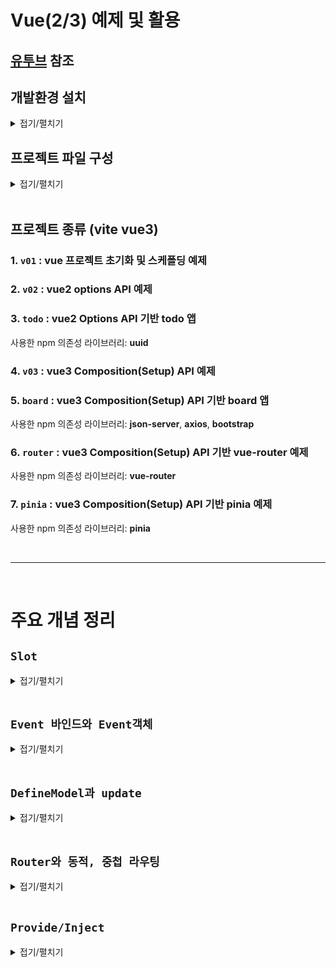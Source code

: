# Vue(2/3) 예제 및 활용
## [유투브](https://youtube.com/playlist?list=PLTb3qGCzYjS1lkhdZL1z4uZJ72F7b5gIr&si=hwwLjHA5L2zxzFW4) 참조

## 개발환경 설치
<details>
<summary>접기/펼치기</summary>
<br>

- Vite 기반 Vue 프로젝트 생성 명령어
  ```bash
  > npm create vue@latest .
  ```

- 패키지 설치 확인 (y입력)
  ```bash
  Need to install the following packages:
    create-vite@6.5.0
  Ok to proceed? (y) y
  ```
  
- 프로젝트 이름 입력
  ```bash
  ◆  Package name:
  │  {프로젝트 이름 입력}
  ```
  
- 프로젝트 기능 선택 - [none]
   (방향키 ↑↓로 이동, 스페이스로 선택, a로 전체 선택, 엔터로 완료) 
  ```bash
  ◆  Select features to include in your project:
  │  ◻ TypeScript
  │  ◻ JSX Support
  │  ◻ Router (SPA development)
  │  ◻ Pinia (state management)
  │  ◻ Vitest (unit testing)
  │  ◻ End-to-End Testing
  │  ◻ ESLint (error prevention)
  │  ◻ Prettier (code formatting)
  ```

- 실험적 기능 선택 - [none]
  (방향키 ↑↓로 이동, 스페이스로 선택, a로 전체 선택, 엔터로 완료) 
  ```bash
  ◆  Select experimental features to include in your project:
  │  ◻ Oxlint (experimental)
  │  ◻ rolldown-vite (experimental)
  ```

- 예제 코드 없이 빈 프로젝트로 시작 여부 선택 - [Yes]
  (방향키 ←→로 이동, 스페이스로 선택, 엔터로 완료) 
  ```bash
  ◆  Skip all example code and start with a blank Vue project?
  │  ● Yes / ○ No
  ```

- 프로젝트 의존성 패키지 설치
  ```bash
  npm install
  ```

- Vite 개발 서버를 실행
  ```bash
  npm run dev
  ```

- 전체 내용
  ```bash
  > npm create vue@latest .
  Need to install the following packages:
    create-vue@3.18.0
  Ok to proceed? (y) y

  ◆  Package name:
    v01

  ◆  Select features to include in your project:
    none

  ◆  Select experimental features to include in your project:
    none

  ◆  Skip all example code and start with a blank Vue project?
    Yes

  ✔ Scaffolding project in current directory...
  ✔ Done. Now run:

    npm install
    npm run dev
  ```  
</details>


## 프로젝트 파일 구성
<details>
<summary>접기/펼치기</summary>
<br>

### [package.json](v01/package.json)
애플리케이션 정보, 의존성 모듈(dependencies) 정보, 스크립트 명령어 정보 등을 담고 있다.  
- name: 패키지 정보
- version: 버전 정보
- private: 비공개 여부(npm 패키지 저장소 발행(publish) 여부)
- type: 모듈 타입 - module일 경우 CJS
- script: 스크립트 명령어 정의
- dependencies: 의존성 모듈(개발 및 런타임 모든 환경에서 사용됨)
- devDependencies: 개발 의존성 모듈(런타임을 제외한 개발 환경에서만 사용됨)

- 의존성 버전정보: [레퍼런스](https://mong-blog.tistory.com/entry/npm-packagejson%EC%9D%98-version-%EB%B0%A9%EC%8B%9D-tilde%EC%99%80-caret#google_vignette)
<br>

### [index.html](v01/index.html)
`npm run dev` 명령을 실행했을 때 제일 첫 번째로 참조하는 파일이다.  
index.html 파일에서 모든것이 시작된다.  
```html
<div id="app"></div>
<script type="module" src="/src/main.js"></script>
```
위 script태그를 통해 /src/main.js 파일을 include 하고 있으며, 해당 파일을 실행해서 결과를 #app div 영역에 렌더링을 시켜준다고 보면 된다.  
<br>

### [/src/main.js](v01/src/main.js)
```js
import { createApp } from 'vue'
import App from './App.vue'

createApp(App).mount('#app')

```
vue라는 모듈로부터 제공되는 createApp()을 통해 뷰 인스턴스를 생성한다.  
자바스크립트는 객체지향언어다 보니 모듈을 사용할 때 인스턴스를 생성하는 방식으로 사용한다.  
Vue2에서는 생성자 함수를 호출해 Vue인스턴스를 만들었으나, Vue3에서는 팩토리 함수 패턴을 통해 Vue인스턴스를 반환한다.  
App.vue 라는 컴포넌트 파일의 내용을 기준으로 뷰 인스턴스를 생성한 뒤 mount('#app')를 통해 app이라는 id를 갖는 영역에 연결한다.  
즉, Vue 인스턴싱 된 객체가 index.html의 #app div에 마운팅되어 해당 영역에 렌더링이 이루어지게 된다.  
<br>

### [/src/App.vue](v01/src/App.vue)
`npm run dev` 명령을 실행했을 때 메인화면을 구성하는데 사용되는 첫번째 파일이다.  
html 태그로 구성되는 `<template></template>` 영역과 Vue의 문법 기반의 JS 코드를 통해 해당 영역을 제어할 수 있는 `<script></script>`영역, 그리고 `<template></template>` 내의 html 태그를 꾸밀 수 있는`<style></style>` 태그로 구성된다.  
해당 형식의 파일을 뷰에서는 컴포넌트라고 부른다.  

</details>
<br>


## 프로젝트 종류 (vite vue3)

### 1. `v01` : vue 프로젝트 초기화 및 스케폴딩 예제
### 2. `v02` : vue2 options API 예제  
### 3. `todo` : vue2 Options API 기반 todo 앱  
  사용한 npm 의존성 라이브러리: **uuid**
### 4. `v03` : vue3 Composition(Setup) API 예제
### 5. `board` :   vue3 Composition(Setup) API 기반 board 앱  
  사용한 npm 의존성 라이브러리: **json-server**, **axios**, **bootstrap**
### 6. `router` :   vue3 Composition(Setup) API 기반 vue-router 예제  
사용한 npm 의존성 라이브러리: **vue-router**
### 7. `pinia` :   vue3 Composition(Setup) API 기반 pinia 예제  
사용한 npm 의존성 라이브러리: **pinia**

<br>
<hr>
<br>

# 주요 개념 정리

## `Slot`
<details>
<summary>접기/펼치기</summary>
<br>

영어사전에서는 자리, 넣다, 홈(오목하고 길게 파인 자리)라는 뜻으로 정리되어 있다.  

### props와 v-html 전달 기본 예제
- [20-Slot.vue]()
  ```vue
  <script>
  import SlotFancyBtn from '@/components/20-SlotFancyBtn.vue'
  export default {
    components: {
      SlotFancyBtn,
    },
  }
  </script>
  <template>
    <SlotFancyBtn buttonName="<strong>PROPS 전달(v-html)</strong>"></SlotFancyBtn>
  </template>
  ```
- [20-SlotFancyBtn.vue]()
  ```vue
  <template>
    <div v-html="buttonName"></div>
  </template>
  ```

위 코드 예제처럼 태그 자체를 문자열 형태로 자식컴포넌트에 보낼 경우 문자열 안에 HTML이 섞여 코드 관리가 어려워지며 Vue의 반응형 데이터 바인딩이 불가능하며, 디렉티브 기능 등을 사용할 수 없다는 단점이 있다.

이에 대한 대응으로 사용하는것이 바로 slot 기능이다.

### 사용 이유
1. 컴포넌트의 재사용성 증가  
  동일한 컴포넌트를 다양한 상황에서 사용하면서도, 그 안에 들어가는 콘텐츠를 부모 컴포넌트에서 쉽게 바꿀 수 있다.  
  예를 들어 버튼 컴포넌트 안에 텍스트, 아이콘, 심지어는 복잡한 HTML 구조를 넣을 수도 있다.  
2. 유연한 레이아웃 구성  
  슬롯을 사용하면 부모 컴포넌트가 자식 컴포넌트의 특정 위치에 내용을 삽입할 수 있어  
  보다 유연한 레이아웃 구성이 가능하여 이를 통해 복잡한 UI를 구성할 때 유용하다.  
3. 명확한 컴포넌트 구조  
  부모 컴포넌트는 자식 컴포넌트의 정의된 영역에 명시적으로 컨텐츠를 삽입할 수 있어서 코드의 가독성과 유지보수성이 향상된다는 장점이 있다.  
  
### 노드 삽입 기본 예제
자식컴포넌트의 template 영역에 `<Slot></slot>` 태그를 선언한 후,  
부모 컴포넌트에서 자식 컴포넌트 태그를 선언하고,  
선언한 위치의 자식 컴포넌트 태그 하위 노드에 노드를 추가할경우  
자식컴포넌트에 전달된 후 선언된 `<Slot></slot>` 영역에 해당 노드가 선언되어 브라우저에 출력된다.
(기본적으로 컴포넌트는 셀프클로징 태그 형태이지만, 여닫는 태그 형태인 pair태그로 구성할경우 사이에 노드를 적용할 경우 해당 노드를 자식 영역의 slot에 주입할 수 있게 된다.)
`<slot></slot>` 영역 사이에 특정 노드를 삽입할 경우, 부모 컴포넌트에서 자식 컴포넌트 태그 사이에 노드를 삽입하지 않을 때 기본적으로 출력된다.

- [20-Slot.vue]()
  ```vue
  <script>
  import SlotFancyBtn from '@/components/20-SlotFancyBtn.vue'
  export default {
    components: {
      SlotFancyBtn,
    },
  }
  </script>
  <template>
    <SlotFancyBtn>
      <strong>pair 태그 삽입(SLOT)</strong>
    </SlotFancyBtn>
  </template>
  ```

- [20-SlotFancyBtn.vue]()
  ```vue
  <template>
    <slot><!-- <strong>pair 태그 삽입(SLOT)</strong> 내용을 전달받아 자식컴포넌트 내에 선언되고 브라우저에 출력됨 -->
      <strong>디폴트문자</strong> <!-- Slot을 적용할 컴포넌트에 아무것도 할당하지 않을경우 출력되는 노드 -->
    </slot>
  </template>
  ```

<br>
<hr>
<br>

### 다중 슬롯과 template 예제
자식 컴포넌트에 다중 `<slot>`이 존재할 경우, 부모 컴포넌트에서 가상DOM인 `<template>` 태그와 v-slot 디렉티브를 사용하여 각 slot에 고유한 이름을 매핑할 수 있다.

- [20-SlotMainLayout.vue]()  
  먼저 자식 컴포넌트에 삽입한 slot태그에 name속성을 활용하여 `name="{별칭}"` 형태로 부모 컴포넌트에서 매핑시 식별할 수 있는 별칭을 지정해준다.  
  ```vue
  <template>
    <!-- 이름을 부여하여 slot을 식별한다. (이름을 부여하지 않을 경우 default를 부여한다 - ex: 부모 컴포넌트에서 v-slot:default 혹은 #default로 식별)-->
    <slot name="header"></slot>
    <slot></slot>
    <slot name="footer"></slot>
  </template>
  ```
- [20-Slot.vue]()  
  부모 컴포넌트에서 가상 DOM인 template 태그에서 v-slot 디렉티브를 활용하여 `v-slot:{별칭}` 형태로 자식 컴포넌트에 삽입된 slot의 name 별칭과 매핑해준다.  
  v-slot은 `#` 문자를 `#{별칭}` 형태로 축약하여 사용할 수 있다.
  ```vue
  <script>
  import SlotMainLayout from '@/components/20-SlotMainLayout.vue'
  export default {
    components: {
      SlotMainLayout,
    },
  }
  </script>
  <template>
    <SlotMainLayout>
      <!-- 3개의 slot에 전달해야 하므로 template 태그를 활용하여 전달한다. -->
      <template v-slot:header><!-- v-slot 디렉티브에 SlotMainLayout의 slot에 부여한 name을 할당한다. (v-slot:{name}) -->
        <h2>Header</h2>
      </template>
      <template #contents><!-- v-slot의 축약형으로 #키워드를 사용할 수 있다. (#{name}) -->
        <h2>contents</h2>
      </template>
      <template #default><!-- 자식컴포넌트의 slot에 name을 부여하지 않은 경우 default로 접근한다. -->
        <h2>footer</h2>
      </template>
    </SlotMainLayout>
  </template>
  ```

<br>
<hr>
<br>

### 자식 컴포넌트의 Slot으로 부터 부모 컴포넌트로 역방향 Props 전달
자식 컴포넌트의 `<slot></slot>` 태그에 `<slot v-bind:child="child"></slot>` 형태와 같이 v-bind 디렉티브를 활용할 경우 부모 컴포넌트로 props를 전달할 수 있게 된다.  
부모 컴포넌트에서는 `v-slot="props"` 형태로 props를 전달받을 수 있다.  
렌더링 책임을 부모에게 위임하여 자식 컴포넌트의 데이터를 부모 컴포넌트에서 출력할때 사용한다.
조금 더 상세히 설명하자면 자식이 재사용 가능한 컴포넌트일 때 사용하는데, 주로 데이터는 변하지 않지만 데이터를 출력하는 UI 구조가 다를 경우 데이터 조회를 자식에서 진행하고
부모 컴포넌트로 전송하여 부모 컴포넌트가 해당 데이터를 활용하여 데이터를 출력할 때 사용한다.

<br>
<hr>
<br>

#### 렌더링 책임을 부모에게 위임
- [20-SlotChildProp.vue]()  
  ```vue
  <script>
  export default {
    data() {
      return {
        child: '자식prop',
      }
    }
  }
  </script>
  <template>
    <button>
      <slot :child>부모 컴포넌트로 props 전달</slot><!-- 부모에게 props 전달 -->
    </button>
  </template>
  ```
- [20-Slot.vue]()  
  ```vue
  <script>
  import SlotChildProp from '@/components/20-SlotChildProp.vue'
  export default {
    components: {
      SlotChildProp,
    },
  }
  </script>
  <template>
    <SlotChildProp v-slot="props"> <!-- 자식 props를 전달 받을 수 있다. -->
      {{ props.child }}
    </SlotChildProp>
    <br/>
    <SlotChildProp v-slot="{child}"> <!-- 자식 props 구조분해 가능 -->
      구조분해: {{ child }}
    </SlotChildProp>
  </template>
  ```

<br>
<hr>
<br>

#### 출력에 대한 책임을 부모에게 전가하지 않고 자식에서 그대로 출력
부모에 전달받은 props 값을 자식 컴포넌트 태그 영역에 텍스트보간법을 활용해 다시 자식컴포넌트의 `<slot></slot>` 영역에 렌더링 할 수도 있다.
출력에 대한 책임을 부모에게 전가하지 않고 자식에서 그대로 출력하는 경우이다.
부모 컴포넌트상에서 UI 구조가 동일한 내용이 반복 출력이 돼야하고, 반복되는 각 영역별로 조건에 따라 데이터 조회 조건이 분기처리 되거나, 부모에서 재가공 처리하여 자식에서 다시 출력시켜야 할 경우 사용한다.

**반복 출력 및 영역별 조건에 따른 데이터 조회 파라미터 동적 적용**
- [20-SlotChildProp.vue]()  
  ```vue
  <script>
  export default {
    props: ['calc'], /* 해당 값을 axios 등에 파라미터로 전달 */
    data() {
      return {
        child: 1,
      }
    }
  }
  </script>
  <template>
    <button>
      <slot :child>부모 컴포넌트로 props 전달</slot><!-- 부모에게 props 전달 -->
    </button>
  </template>
  ```
- [20-Slot.vue]()  
  ```vue
  <script>
  import SlotChildProp from '@/components/20-SlotChildProp.vue'
  export default {
    components: {
      SlotChildProp,
    },
  }
  </script>
  <template>
    <SlotChildProp v-slot="props" :calc="props.child % 2 ? '홀수' : '짝수'" />
    <SlotChildProp v-slot="props" :calc="props.child typeof 'number' ? '정수' : '문자'" />
    <SlotChildProp v-slot="props" :calc="'기본값'" />
  </template>
  ```

**부모에서 재가공 처리하여 자식에서 다시 출력**
- [20-SlotChildProp.vue]()  
  ```vue
  <script>
  export default {
    data() {
      return {
        child: 1,
      }
    }
  }
  </script>
  <template>
    <button>
      <slot :child>부모 컴포넌트로 props 전달</slot><!-- 부모에게 props 전달후 부모에서 계산되어 홀수, 짝수가 이곳에 다시 출력된다. -->
    </button>
  </template>
  ```
- [20-Slot.vue]()  
  ```vue
  <script>
  import SlotChildProp from '@/components/20-SlotChildProp.vue'
  export default {
    components: {
      SlotChildProp,
    },
  }
  </script>
  <template>
    <SlotChildProp v-slot="props">
      {{ props.child % 2 ? '홀수' : '짝수' }} /* 텍스트 보간법을 활용하여 props에 대한 데이터를 가공한 뒤 렌더링 책임을 그대로 자식에게 위임 */
    </SlotChildProp>
  </template>
  ```
<br>
<hr>
<br>

#### 구조분해 
부모 컴포넌트에 전송될때 v-bind에 할당한 변수는 props라는 이름의 객체에 한번 랩핑되었다.
`v-slot={속성명}` 형태로 작성할 경우 props객체로 부터 구조 분해도 가능하다.
- [20-SlotChildProp.vue]()  
  ```vue
  <script>
  export default {
    data() {
      return {
        child: '자식prop',
      }
    }
  }
  </script>
  <template>
    <button>
      <slot :child>부모 컴포넌트로 props 전달</slot><!-- 부모에게 props 전달 -->
    </button>
  </template>
  ```
- [20-Slot.vue]()  
  ```vue
  <script>
  import SlotChildProp from '@/components/20-SlotChildProp.vue'
  export default {
    components: {
      SlotChildProp,
    },
  }
  </script>
  <template>
    <SlotChildProp v-slot="{child}"> <!-- 자식 props 구조분해 가능 -->
      구조분해: {{ child }}
    </SlotChildProp>
  </template>
  ```
<br>
<hr>
<br>

#### 다중슬롯과 props
- [20-SlotMainLayout.vue]()  
  ```vue
  <script>
  export default {
    data() {
      return {
        // slot에 전달할 예시 데이터
        child: 0,
      }
    }
  }
  </script>
  <template>
    <!-- slot에 name 속성을 부여하고 child라는 props 전달 -->
    <slot name="header" :child="1"></slot>
    <slot name="contents" :child="2"></slot>
    <slot :child="3"></slot> <!-- name이 없으면 default slot -->
  </template>
  ```
- [20-Slot.vue]()  
  ```vue
  <script>
  import SlotMainLayout from '@/components/20-SlotMainLayout.vue'

  export default {
    components: {
      SlotMainLayout,
    },
  }
  </script>
  <template>
    <SlotMainLayout>
      <template v-slot:header="props"><!-- header slot에 전달된 props를 받아서 다시 header slot에 출력 -->
        {{ props.child }}
      </template>
      <template #contents="props"><!-- contents slot에 전달된 props를 받아서 다시 header slot에 출력 -->
        {{ props.child }}
      </template>
      <template #default="props"> <!-- default slot에 전달된 props를 받아서 다시 header slot에 출력 -->
        {{ props.child }}
      </template>
    </SlotMainLayout>
  </template>
  ```

</details>
<br>

## `Event 바인드와 Event객체`
<details>
<summary>접기/펼치기</summary>
<br>

### 함수 참조 방식 
#### `함수명 혹은 (e) => console.log(e.target.value)`
함수 이름만 할당하여 event객체를 바로 전달하는 방식이다.
vue에서 이벤트 핸들러에 콜백함수를 할당할 때, 이름만 할당할 경우 콜백함수 매개변수로 바로 event 객체가 전달된다.  
- [08-EventBind.vue]()
  ```vue
  <script setup>
  import { ref } from 'vue';

  const value1 = ref('')

  const changeValue1 = (e) => value1.value = e.target.value
  </script>
  <template>

    <input type="text" @input="changeValue1" :value="value1"><br/>
    <input type="text" @input="(e)=> value1 = e.target.value" :value="value1">
    <h4></h4>
  </template>
  ```
  위와 같이 함수명 `changeValue1`을 할당하거나, 화살표 함수로 바로 적용이 가능하다.

<br>  

### 인라인 호출 방식
#### `함수명($event) `
함수 호출 형태로 할당하여 $event 키워드로 이벤트 객체를 전달하는 방식이다.  
만약 괄호를 열어 호출하는 형태로 추가 인자를 넘기면서 이벤트객체도 같이 쓰고싶을때는 $event를 명시해야한다.
- [08-EventBind.vue]()
  ```vue
  <script setup>
  import { ref } from 'vue';

  const value2 = ref('')

  const changeValue2 = (e, value) => {
    console.log(e.target.value)
    console.log(value)
  }

  </script>
  <template>
    <input type="text" @input="changeValue2($event, $event.target.value)" :value="value2">
  </template>
  ```


</details>
<br>

## `DefineModel과 update`
<details>
<summary>접기/펼치기</summary>
<br>

vue3.4부터 사용을 권장하는 CompositionAPI Helper(편의 매크로)이다.  
컴포넌트 간의 양방향 데이터 바인딩을 더 쉽게 구현할 수 있다.  
props와 emits 방식을 v-model로 사용할 수 있게 확장된 기능이다. 

### 기존 props와 emit
```vue
<script setup>
import { ref } from 'vue';
import  Child from '@/components/09-DmChild.vue'

const subject1 = ref('subject1')
const subject2 = ref('subject2')
</script>

<template>
  <h3>subject1: {{ subject1 }}</h3>
  <h3>subject2: {{ subject2 }}</h3>
  <Child 
    :subject1 
    @changeSubject1="(value) => subject1 = value" 
  />
  <Child 
    :subject2 
    @changeSubject2="(event) => subject2 = event.target.value" 
  />
</template>
```

```vue
<script setup>
import { defineProps, defineEmits } from 'vue';

defineProps({
  subject1: {
    type: String,
    default: ''
  },
  subject2: {
    type: String,
    default: ''
  },
})

const emit = defineEmits(['changeSubject1', 'changeSubject2'])

</script>
<template>
  <input type="text" @input="(e)=> emit('changeSubject1', e.target.value)" :value="subject1">
  <input type="text" @input="$emit('changeSubject2', $event)" :value="subject2">
</template>
```

### defineModel과 v-model
부모에서 v-model에 할당한 ref 반응형 변수의 값을 자식에서 제어할 수 있게 된다.  
.value 속성을 통해 값에 접근하여 수정할 수 있으며 부모의 값에 반영이 된다.  
부모의 ref 변수를 직접 참조하는것은 아니며, 내부적으로 props로 전달받은 후 emit을 호출하는 원리로 작동된다.  

```vue
<script setup>
import { ref } from 'vue';
import  Child from '@/components/09-DmChild.vue'

const subject1 = ref('subject1')
</script>

<template>
  <h3>subject3: {{ subject3 }}</h3>
  <Child 
    v-model="subject3"
  />
</template>
```

```vue
<script setup>
import { defineProps, defineEmits } from 'vue';

const model = defineModel()

</script>
<template>
  
  <input type="text" v-model="model">
  
</template>
```

defineModel 객체는 내부적으로 defineProps에 의해 ref로 다시 랩핑되기 때문에 .value로 변경할 경우 부모 값이 변경되지만 사실상 직접 변경되는것이 아니며, 역시 변경되는 기능 또한 내부적으로 emit을 호출하여 변경한다.

이때 사용되는것이 update라는 이벤트인데, update 이벤트는 고유 식별자를 갖게된다.
update 이벤트에 매핑되는 고유 식별자는 props의 이름이며, v-model에 `v-model:{key}="변수명"` 형태로 매핑가능하다.  
만약 `v-model="변수명"` 형태로만 적용할 경우 props의 이름은 `modelValue`가 된다
```vue
<script setup>
import { ref } from 'vue';
import  Child from '@/components/09-DmChild.vue'

const subject3 = ref('subject3')
</script>

<template>
  <h3>subject3: {{ subject3 }}</h3>
  <Child
  :modelValue="subject3"
  @update:modelValue="$event => (subject3 = $event)"
/>
</template>
```

```vue
<script setup>
const props = defineProps(['modelValue'])
const emit = defineEmits(['update:modelValue'])
</script>

<template>
  <input
    :value="props.modelValue"
    @input="emit('update:modelValue', $event.target.value)"
  />
</template>
```

위와같은 원리로 defineModel에는 key 이름을 붙혀줄 수 있다.  
해당 key 이름은 자식에서 부모를 향해 쏘는 emit의 key로 사용될 수 있으며, key 앞에는 `update:key값` 형태로 구분자 : 앞에 update 키워드를 붙혀준다.
부모에서는 자식에서 defineModel에 정의한 key를 기준으로 자식 컴포넌트 태그에 `v-model:key값="변수명"` 형태로 할당하여 사용하거나, 
emit함수에 정의한 `update:key값` 형태의 키값과 동일하게 자식 컴포넌트 태그에 emit이벤트를 할당 하여 사용한다.

```vue
<script setup>
import { ref } from 'vue';
import  Child from '@/components/09-DmChild.vue'

const subject1 = ref('subject1')
</script>

<template>
  <h3>subject3: {{ subject3 }}</h3>
  <Child 
    v-model:keyModel1="subject3"
  />
  <Child 
    v-model:keyModel2="subject3"
  />
</template>
```

```vue
<script setup>
const keyModel1 = defineModel('keyModel1')
const keyModel2 = defineModel('keyModel2')

</script>
<template>
  <input type="text" v-model="keyModel1">
  <input type="text" @input="$emit('update:keyModel2', $event.terget.value)" :value="subject3">
</template>
```
</details>
<br>

## `Router와 동적, 중첩 라우팅`
<details>
<summary>접기/펼치기</summary>
<br>

### 기본 설정
#### router 모듈 스케폴딩
- router/index.js
  ```js
  import { createRouter, createWebHistory } from "vue-router";
  import HomeView from "@/components/HomeView.vue";

  const routes = [
    {
      path: '/',
      component: HomeView
    },
  ]

  const router = createRouter({
    history: createWebHistory('/'),
    routes
  })

  export default router;
  ```
  routes 배열에 route객체를 등록해준다. 객체 형태는 아래와 같다.

#### router vue entrypoint에 등록
- main.js
  ```js
  import { createApp } from 'vue'
  import App from './App.vue'
  import router from '@/router'

  createApp(App).use(router).mount('#app')
  ```

#### route 객체 등록
routes 배열에 route객체를 등록해준다. 객체 형태는 아래와 같다.
```js
{
  path: '/',
  component: HomeView
},
```

path에는 이동할 경로를, component에는 실제 컴포넌트를 import 하여 등록해준다.
- HomeView.vue
  ```vue
  <template>
    <p>Home View</p>
  </template>
  ```

해당 객체를 routes 배열에 등록해줘야한다.
- router/index.js
  ```js
  import { createRouter, createWebHistory } from "vue-router";
  import HomeView from "@/components/HomeView.vue";

  const routes = [
    {
      path: '/',
      component: HomeView
    },
  ]

  const router = createRouter({
    history: createWebHistory('/'),
    routes
  })

  export default router;
  ```

#### RouterView
요청으로 들어온 라우트에 대해 일치하는 컴포넌트를 렌더링 하는 함수형 컴포넌트이다.  
컴포넌트를 route에 등록한 후에는 route 객체의 path에 할당한 주소를 실제 브라우저 주소창에 입력하게 되면 해당 컴포넌트를 RouterView 위치에 렌더링해준다.  
따라서 아래 코드와같이 `router-view` 태그를 컴포넌트에 삽입한다.
```vue
<template>
  <router-view></router-view>
</template>
```
추가로 router-view 내에서 렌더링 된 컴포넌트 내부에도 router-view를 포함할 수 있으며, 이는 중첩 라우트로 렌더링 할 수 있게 된다.  

- HomeView.vue
  ```vue
  <template>
    <p>Home View</p>
    <router-view></router-view>
  </template>
  ```
  '/' path에 의해 router-view에 렌더링 된 Home 컴포넌트에 router-view가 중첩으로 존재할 수 있다.  
  중첩 라우트의 경우, routes에 등록한 객체에서 child 속성으로 등록이 가능하며, 자세한 설명과 예제는 아래 기본 설명이 끝난 후 추가로 다룬다.


#### RouterLink
router-link는 vue-router 에서 지원하는 네비게이션 컴포넌트이다.   
to 속성에 이동할 위치의 주소값을 지정한다.  
```vue
<template>
  <router-link to="/home">Home</router-link>
</template>
```

router-link는 실제로 anchor 태그로 렌더링 된다.  
```js
<a href='이동할 위치의 주소값'>Home</a>
```

achor 태그의 경우 window.location을 통한 페이지 전환이므로 브라우저 자체적으로 로딩이 발생한다.  
router-link의 경우 vue-router를 통해 router-view 영역에 컴포넌트만 동적으로 교체되어 출력하므로 브라우저 자체 로딩은 발생되지 않는다.  

`active-class` 속성을 적용할 경우 일치하는 주소에 해당하는 링크가 활성화 되어 있을 때 css가 적용된다.  
```vue
<template>
  <router-link to="/home" active-class="on">Home</router-link>
</template>
<style scoped>
.on {
  font-weight: bold;
  color: blue;
}
</style>
```
역시 anchor 태그로 렌더링되며, on이라는 class명이 지정된다.
```js
<a href='이동할 위치의 주소값' class="on">Home</a>
```

### 동적 라우트와 Route, Router 객체

#### router 모듈에서 동적 파라미터 설정
Router 모듈에 동적 파라미터 Param을 적용하는 예제이다.
```js
const routes = [
  {
    path: '/',
    component: HomeView
  },
  {
    path: '/product/:id', /* 동적 파라미터 */
    component: ProductView
  },
]
```
#### RouterLink to속성에 동적 파라미터 path 적용
```vue
<template>
  <router-link to="/product/babo" active-class="on">Product</router-link>
</template>
```

#### useRoute와 Route객체
위와 같이 `/product/:id`로 설정할 경우 `/product/babo` 주소값으로 router-link의 to 속성 등록 하거나 혹은 브라우저 주소창에 의해 요청이 올 경우 Route 객체에 접근하여 해당 값을 꺼낼 수 있다.  
useRoute는 vue-router의 훅으로 import하여 변수로 추출후 접근 가능하며, script영역 뿐만 아니라 template 영역 에서도 해당 변수 접근이 가능해진다.  
또한 template 영역 전용으로 텍스트 보간법 혹은 v-bind 사용시 `$route.params.id` 형태로 $ 표기법을 통해 Route 객체 접근이 가능하다.
- ProductView.vue
  ```vue
  <template>
    <div>
      Product: {{ route.params.id }}
      Product: {{ $route.params.id }}
    </div>
  </template>
  <script setup>
  import { useRoute } from 'vue-router';
  const route = useRoute();
  console.log(route.params)
  </script>
  ```

#### 동적 파라미터 Query
앞서 `/product/:id` 형태의 동적 파라미터를 설정했던 예시의 경우 Param이라는 문법이며, Query라는 문법도 존재한다.  
Query는 `/product?변수명=값` 형태로 적용 할 수 있으며, 브라우저의 일반적인 웹브라우저의 Query String과 같으며 Router 모듈에 따로 전용 설정을 할 필요가 없다.  

```vue
<template>
  <router-link to="/product?lang=kr" active-class="on">ProductA01</router-link> |
</template>
```

주소창 혹은 router-link에 의한 요청을 통해 인입되는 Query의 경우 Route객체의 query 속성으로 접근이 가능하다.
- ProductView.vue
  ```vue
  <template>
    <div>
      Lang: {{ route.query.lang }}
      Lang: {{ $route.query.lang }}
    </div>
  </template>
  <script setup>
  import { useRoute } from 'vue-router';

  const route = useRoute();
  console.log(route.query)
  </script>
  ```

#### useRouter와 Router객체
Router 객체는 useRoute와 마찬가지로 useRouter 훅을 import한 뒤 변수에 할당하여 사용할 수도 있으며, 해당 문법은 script, template 모두 사용 가능하다.
template 영역 전용으로 event 속성에서 직접 사용시 `$router.push('/product/pk')` 형태로 $ 표기법을 통해 Router 객체 접근이 가능하다.
(push()의 경우 vue-router에서 지원하는 프로그램이 방식 네비게이션 이다.)
```vue
<template>
  <div>
    Product: {{ route.params.id }}
    Product: {{ $route.params.id }}
  </div>
  <button @click="router.push('home')">home 페이지로 이동</button>
  <button @click="$router.push('home')">home 페이지로 이동</button>
</template>
<script setup>
import { useRoute, useRouter } from 'vue-router';

const route = useRoute();
const router = useRouter();

</script>
```

#### name 속성
만약 router-link에서 name기반 라우팅을 적용했을 경우 path가 변경되더라도 작동된다.

```js
const routes = [
  {
    path: '/',
    component: HomeView
  },
  {
    path: '/product/:id', /* 동적 파라미터 */
    name: 'ProductPage'
    component: ProductView
  },
]
```
```vue
<template>
    <router-link :to="{ name: 'ProductPage', params: {id: 'A01'}}" active-class="on">Product1</router-link>
    <router-link :to="{ name: 'ProductPage', params: {id: 'A02'}, query: {lang: 'en'} }" active-class="on">Product2</router-link>
</template>
```

또한 주로 path가 /:id 와 같이 동적파라미터(필수)로 되어있을 경우 Router객체의 push를 호출할 때 name을 사용하면 편하다.  
Router 객체의 `push({name:'ProductPage', params{id: 'pk'}})` 형태로 호출 가능하다.

```vue
<template>
  <button @click="router.push({name:'ProductPage', params{id: 'pk'}})">product 페이지로 이동</button>
  <button @click="$router.push({name:'ProductPage', params{id: 'pk'}, query: {lang: 'us'}})">product 페이지로 이동</button>
</template>
<script setup>
import { useRouter } from 'vue-router';
const router = useRouter();
</script>
```

#### 동적 경로 매칭
routes의 path에 동적 파라미터를 설정할 경우 필수값으로 적용되므로, 동적 파라미터가 적용되지 않은 요청을 하게 될 경우 해당 컴포넌트를 찾을 수 없어 렌더링 자체를 할수 없게 된다.  
이 경우 동적 경로 매칭을 사용하면 해당 문제를 해결할 수 있다.  

path의 동적 파라미터 끝에 ?를 붙힐 경우 /product로 요청이 올 경우 ''로 값을 받게 된다.
```js
const routes = [
  {
    path: '/',
    component: HomeView
  },
  {
    path: '/product/:id?', /* 동적 경로 매칭 (?를 붙힐 경우 /product로 요청이 올 경우 ''로 값을 받게 된다.)  */
    component: ProductView
  },
]
```

### 중첩 라우팅
Rotuer에 의해 router-view 졍역에 렌더링 된 컴포넌트 내부에 중첩으로 rotuer-view를 정의하여 중첩으로 라우팅을 할 수 있다.  
Router 모듈에 등록한 rotue객체의 children 속성에 컴포넌트를 추가로 적용하면 된다.
```js
const routes = [
  {
    path: '/home',
    name: 'HomePage',
    component: HomeView
  },
  /* 중첩 라우팅 시작 */
  {
    path: '/company', /* route.params.pathMatch: 모든 경로/404 Not found 라우트 */
    name: 'CompanyPage',
    component: () => import('@/components/company/CompanyView'),
    children: [
      {
        path: 'intro',
        name: 'company-intro',
        components: {
          header: () => import('@/components/company/HeaderView.vue'),
          default: () => import('@/components/company/IntroView.vue'),
          footer: () => import('@/components/company/FooterView.vue'),
        }
      },
      {
        path: 'map',
        name: 'company-map',
        components: {
          header: () => import('@/components/company/HeaderView.vue'),
          default: () => import('@/components/company/MapView.vue'),
          footer: () => import('@/components/company/FooterView.vue'),
        }
      },
      {
        path: 'history',
        name: 'company-history',
        components: {
          header: () => import('@/components/company/HeaderView.vue'),
          default: () => import('@/components/company/HistoryView.vue'),
          footer: () => import('@/components/company/FooterView.vue'),
        }
      },
    ]
  },
]
```
주의할 점은 children 배열내 객체에는 path 속성에 기입되는 값이 상대경로 즉, prefix로 `/` 를 붙히면 안된다는 점이다.

- App.vue
  ```vue
  <template>
      <router-link to="/home" active-class="on">Home</router-link> 
      <router-link to="/company" active-class="on">Company</router-link> <!-- 중첩 라우팅 -->
      <router-view></router-view> <!-- CompanyView 컴포넌트가 렌더링됨. -->
  </template>
  ```


- CompanyView.vue
  ```vue
  <template>
    <h1>Company</h1>
    <p>
      <router-link :to="{ name: 'company-intro'}" active-class="on">회사 소개</router-link> |
      <router-link :to="{ name: 'company-map'}" active-class="on">오시는 길</router-link> |
      <router-link :to="{ name: 'company-history'}" active-class="on">회사 연혁</router-link>
    </p>
    
    <router-view></router-view> <!-- children에 등록된 컴포넌트가 렌더링됨 -->
  </template>
  ```
`/company` 경로로 요청이 들어올 경우 CompanyView.vue 컴포넌트가 App.vue컴포넌트에 렌더링되고 `/company/~` 경로로 들어올 경우
children에 등록된 path와 매핑되는 컴포넌트를 렌더링한다.


### named view
여러 view를 동시에 표시해야할 때 사용한다.    
예를들어 header, body, footer와 같이 레이아웃을 구성할때, 사용할 수 있다.

- router/index.js
  ```js
  const routes = [
    {
      path: '/',
      components: {        
        header: HeaderView,
        footer: FooterView,
        default: BodyView        // 부모 default
      },
      children: [
        { path: '', component: DefaultView }, // children default
        { path: 'about', component: AboutPage }
      ]
    }
  ]
  ```
  라우터에는 component가 아닌 components 속성에 name속성으로 매핑할 고유한 이름과, 컴포넌트를 할당한다.

- App.vue
  ```vue
  <template>
    <router-view name="header"></router-view>  <!-- HeaderView -->
    <router-view></router-view>               <!-- 부모 default: BodyView -->
    <router-view name="footer"></router-view> <!-- FooterView -->
  </template>
  ```
  router-view의 name속성에 라우터 모듈의 named views 설정(components)에 등록한 이름을 각각 부여해준다.  
  name을 지정하지 않을 경우 default가 매핑된다.

- BodyView.vue
  ```vue
  <template>
    <div>
      <!-- 부모 default 영역 -->
      <router-view></router-view> <!-- children이 이 안에 렌더링됨 -->
    </div>
  </template>
  ```
  children에 해당하는컴포넌트가 렌더링된다.  


위 예시는 중첩라우트 구조와 named view 를 활용한 레이아웃 구현이므로 기본 개념으로 이해하기는 어려울 수 있다.  
조금 더 쉬운 사례로는, 단순히 아래와 같이 하나의 컴포넌트 내에 여러개의 router-view를 구성할 경우이다.
```js
const routes = [
  {
    path: '/dashboard',
    components: {
      header: DashboardHeader,
      default: DashboardMain,
      footer: DashboardFooter
    }
  }
]
```
```vue
<template>
  <router-view name="header"></router-view>
  <router-view></router-view>      <!-- default -->
  <router-view name="footer"></router-view>
</template>
```

### alias와 기본 path
라우터에서 하나의 컴포넌트를 여러 URL 경로로 접근할 수 있게 해주는 기능이 alias이다.  
예를들어, 네비게이션 사이드바의 router-link에 /home이라는 경로를 지정했지만, 브라우저에서 / 경로로 접속했을 때도 동일한 컴포넌트를 보여주고 싶을 수 있다.  
이때 / 경로를 /home 의 alias(별칭)으로 등록하면, 실제 내부적으로는 /home으로 라우팅되지만 사용자 브라우저 주소창에는 /경로로 접근한것 처럼 동작한다.  

```js
const routes = [
  {
    path: '/home', // 혹은 '/'
    component: HomeView,
    alias: '/' // 혹은 '/home'
  }
]
```
네비게이션 사이드바에서 첫번째 메뉴를 선택했을 때와 동일한 컴포넌트를 페이지 첫 진입시(/ 경로)에도 보여주고 싶을때 사용하면 좋다.

문자열 배열을 사용하면 여러개의 alias를 등록할 수도 있다.

```js
const routes = [
  {
    path: '/home',
    component: HomeView,
    alias: ['/', 'index', '/main']
  }
]
```

### redirect
네비게이션 사이드바에서 첫번째 메뉴를 선택했을 때와 동일한 컴포넌트를 페이지 첫 진입시(/ 경로)에도 보여주고 싶을때 alias를 사용하면 좋다고 설명했는데, 해당 기능은 redirect를 사용해서도 비슷하게 구현이 가능하다.  
```js
const routes = [
  {
    path: '/home',
    component: HomeView
  },
  {
    path: '/',
    redirect: '/home'
  }
]
```
alias와의 차이점은 주소창에 path가 redirect에 할당한 path로 변경되므로 실제 입력한 path가 유지되지는 않는다는 점이다.

### Navigation Guard

매개변수로 to, from, next를 받는다.  
- `to`: 이동하려는 라우트 정보 객체
- `from`: 현재 라우트 정보 객체
- `next`: 라우트 이동을 진행하는 콜백 함수로 조건에 따라 허용/차단이 가능

#### 전역 가드 - beforeEach
라우터 인스턴스 전체에서 적용 가능하며, 라우트 이동이 시작될 때 항상 호출된다.  
앱 내 모든 라우트 이동을 감지할 수 있으며, 인증 체크, 권한 확인, 로그 기록 등 공통처리에 적합하다.
```js
const router = createRouter({
  history: createWebHistory('/'),
  routes
})
router.beforeEach((to, from, next) => {
  console.log("[G]beforeEach-to: ", to)
  console.log("[G]beforeEach-from: ", from)
  if (to.fullPath !== '/company') next();
})
```
#### 라우트 내 가드 beforeEnter
특정 라우트 설정 안에서만 정의 가능하며, 해당 라우트로 이동할 때만 호출된다.  
컴포넌트와 독립적으로 동작되며, 라우트 설저 시점에서 정의된다.
```js
const routes = [
  {
    path: '/about',
    name: 'AboutPage', /* /about/:id일 경우 push('/about/pk') 혹은 push({name:'AboutPage', params{id: 'pk'}}) 형태로 호출 */
    component: AboutView,
    beforeEnter: (to, from, next) => {
      console.log("[R]beforeEnter-to: ", to)
      console.log("[R]beforeEnter-from: ", from)
      next();
    }
  },
]
```

#### 컴포넌트 내 가드 - onBeforeRouteLeave
컴포넌트 내부에서 정의되며, 현재 컴포넌트를 떠나 다른 라우트로 이동할 때 호출된다.  
컴포넌트 상태를 기반으로 이동을 막거나 확인할 수 있다.  
예를들어 form 작성중일 때 "저장하지 않고 이동하시겠습니까?" 라는 alert을 출력할때 사용할 수 있다.
```vue
<script setup>
import { onBeforeRouteLeave } from 'vue-router';

onBeforeRouteLeave((to, from, next) => {
  console.log("[C]onBeforeRouteLeave - to: ", to)
  console.log("[C]onBeforeRouteLeave - from: ", from)
  if (to.fullPath !== '/about') next();
})
</script>
```

</details>
<br>

## `Provide/Inject`
<details>
<summary>접기/펼치기</summary>
<br>

props의 단점을 개선하기 위해 등장하였다.  
props의 단점으로는 다음과 같다.  
부모 자식 손자 3레벨 관계의 컴포넌트에서 a라는 값을 부모에서 손자컴포넌트까지 전달한다고 가정했을 때,  
props를 통해 중간 컴포넌트인 자식 컴포넌트를 거쳐 전달해야한다.  
컴포넌트 관계의 단계가 많아지면 많아질 수록 전달하는 작업량이 증가하게 된다.  
중간 단계에서 a라는 값을 활용 한다면 의미있는 행위겠으나, 손자 단계에서만 사용한다면 중간 과정은 어찌보면 무의미한 과정일 수도 있다.  
이러한 문제를 props drilling 이라고 하며, provide와 inject를 이용하여 해결할 수 있다.  

사용법을 설명하자면 처음 값을 전달하는 부모 컴포넌트에서 Provide에 정의를 해주고,  
최종적으로 해당 변수나, 함수를 사용하는 자식 컴포넌트에서 inject로 받아 사용하면 된다.  

React의 ContextAPI와 유사한 기능이다.

단점으로는, Vue2에서는 React와 다르게 provide는 반응성을 갖는 데이터가 이니다.  
변경할 수 있는 함수를 전달하더라도, 데이터 유형이 객체형이 아닌 기본형이라면 변경되지 않는다.  
따라서, 변경을 하기 위해서는 객체 형태의 data를 전달하고, 수정시 data를 수정해야한다.
마치 ContextAPI처럼 부모측에서 매개변수를 받아 원본 data를 수정할 수 있는 수정 함수를 provide 해준다.
부모에게 위임하는것이다.
해당 방법은 사실상 provide를 변경하는것이 아닌 data를 변경함으로써 data에 의존해야만 한다.
(Vue3에서는 provide가 ref, reactive같은 반응형 객체를 전달할 경우 반응성을 그대로 유지해서 전달한다.)

또한 위 방법으로 변경하더라도, 어떤 컴포넌트에서 부터 provide 된 것인지 inject되는 코드 안에 명확히 보이지 않아  
복잡한 컴포넌트 개발 시에는 유지보수가 어려울 수 있으며 vue devtools등으로 변경에 대한 명확한 추적도 불가능하다.
provide 초기화용 data를 선언한다고 하더라도 직접적인 추적이 아닌, data에 대한 간접적인 추적만 가능하므로,  
어떤 컴포넌트에서 수정이 발생했는지도 명확히 확인할 수 없다.  

Provide와 Inject도 자식이 부모의 구체적인 함수를 직접 제어하는 형태에 가깝기 때문에,  
Props와 Emit 개념에서 Props와 동일한 특징을 갖는다.  
<details>
<summary>Props와 Emit</summary>
<br>

## 함수 props 방식과 결합도 차이 및 이유
1. 함수 props 방식 (Function Prop)
  - 부모 컴포넌트가 직접 함수(구현체)를 자식에게 전달 → 자식은 구체적인 함수 내용을 알고 있으며, 직접 호출
    - 자식 컴포넌트는 부모 컴포넌트가 어떤 함수를 넘겼는지 구현 세부사항에 의존하게됨.
      - 함수 문법에 맞춰야 하기 때문.
  - 함수 시그니처가 변경되면, 자식 쪽의 코드도 함께 변경되어야 할 수 있음 → 구현과 인터페이스가 강하게 연결
    - 예를들어 함수가 공통으로 다른 기능에서 함께 사용되는 이유로 단순 호출만 하던 방식에서 매개변수를 전달해야하는 방식으로 변경될경우 자식 컴포넌트에서 매개변수를 전달해야 하는 경우 등.
  - 부모 ↔ 자식 간 인터페이스(함수 시그니처)에 대한 명확한 계약이 필요.
      
2. emit 방식
  - 자식은 단순히 특정 이벤트 발생에 대한 이벤트 이름과 데이터만 알림.
  - 부모는 이벤트를 듣고 감지하여, 자체적으로 원하는 동작을 수행 → 이벤트 이름과 전달 데이터만 알면 됨.
  - 자식은 부모의 구체적인 함수나 처리 방식에 대해 전혀 몰라도 됨 → Function prop에 비해 인터페이스가 훨씬 느슨함
    - 이벤트로 한번 씌운 후 함수를 호출하는것이기 때문에 자바로 따지면 확장 가능한 인터페이스라고 보면 된다.
  - 이벤트 이름이나 전달 데이터만 맞으면 되기 때문에 구현과 인터페이스가 분리된다.


### 함수 props도 부모의 처리 방식을 몰라도 되지 않을까?
표면적으로는 몰라도 된다고 볼 수 있다.  
하지만 실제로는 하기 이유로 결합도가 높을 수 밖에 없다.  
1. 호출 타이밍 제어권이 자식에게 있기 때문에 잘못된 시점에 호출될 수 있다.  
2. 함수 호출 형식을 emit 보다 명확하게 알아야 한다.
  - 함수 명을 직접 지정해야 하므로 이벤트명만 알아야 되는 emit에 비해 보다 명확해야 한다.
3. 구조적 종속성에 의해 부모 함수가 변경되면 자식도 수정될 수 있다.

</details>


### vue2 예제코드
<details>
<summary>접기/펼치기</summary>
<br>
- Parent: 최고 조상 컴포넌트
  Parent의 자식인 Child와 그의 자식 즉, Parent의 손자 GrandSon에게 까지 Provide 한다.
  반응성을 잃기 때문에, 변경을 부모에서 하도록 변경용 메소드를 함께 provide한다.
  ```html
  <script>
  import Child from '@/components/Child.vue'
  export default {
    components: {
      Child
    },
    data() {
      return {
        giftProp: '장난감',
        giftData: {
          val: '장난감',
        }
      }
    },
    provide() {
      return {
        giftInjectPrimitive: this.giftProp,
        giftInjectObject: this.giftData,
        onChangeInject: (msg) => {
          this.giftProp = msg
          this.giftData.val = msg
          this.giftInjectPrimitive = msg // 반응성이 없으므로 부모에서 조차 변경할 수 없음
        },
      }
    },
  }
  </script>
  <template>
    <Child/>
  </template>
  ```
- GrandSon.vue: Child의 자식 즉, 손자 컴포넌트
  변경용 메소드를 호출하여 provide에 매핑된 부모의 data를 변경하는 기능을 가진 provide된 함수를 inject하여 호출함으로써 데이터를 변경시킨다.
  ```html
  <script>
  export default {
    props: {
      giftProp: {
        type: String,
        required: false,
        default: ""
      }
    },
    inject: {
      giftInjectPrimitive: {
        type: String,
        required: false,
        default: ""
      },
      giftInjectObject: {
        type: Object,
        required: true
      },
      onChangeInject: {
        type: Function,
        required: true
      }
    },
  }
  </script>
  <template>
    <div>
      <h1>손자 컴포넌트</h1>
      <p>할아버지로 부터 받은 선물(Prop): {{ giftProp }}</p>
      <p>할아버지로 부터 받은 선물(Provide-Primitive): {{ giftInjectPrimitive }}</p>
      <p>할아버지로 부터 받은 선물(Provide-Object): {{ giftInjectObject.value }}</p>
      <button @click="onChangeInject('변경')">Inject 수정</button>
    </div>
  </template>
  ```

<details>

### vue3 예제코드
<details>
<summary>접기/펼치기</summary>
<br>
- Parent: 최고 조상 컴포넌트
  Parent의 자식인 Child와 그의 자식 즉, Parent의 손자 GrandSon에게 까지 Provide 한다.
  ```html
  <script>
  import Child from '@/components/Child.vue'
  import { ref, provide } from 'vue';
  const giftProp = ref('장난감');
  const giftData = ref({
    val: '장난감',
  });
  provide('giftInjectPrimitive', giftProp)
  provide('giftInjectObject', giftData)
  </script>
  <template>
    <Child/>
  </template>
  ```
-  GrandSon.vue: Child의 자식 즉, 손자 컴포넌트
  ```html
  <script>
  import { inject, defineProps } from 'vue';
  const props = defineProps({
    type: String,
    required: false,
    default: ""
  })
  const giftInjectPrimitive = inject('giftInjectPrimitive')
  const giftInjectObject = inject('giftInjectObject')
  const onChangeInject = (msg) => {
    giftInjectPrimitive.value = msg
    giftInjectObject.value.val = msg
  }
  </script>
  <template>
    <div>
      <h1>손자 컴포넌트</h1>
      <p>할아버지로 부터 받은 선물(Prop): {{ giftProp }}</p>
      <p>할아버지로 부터 받은 선물(Provide-Primitive): {{ giftInjectPrimitive }}</p>
      <p>할아버지로 부터 받은 선물(Provide-Object): {{ giftInjectObject.value }}</p>
      <button @click="onChangeInject('변경')">Inject 수정</button>
    </div>
  </template>
  ```

<details>
</details>